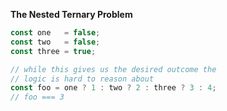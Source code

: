 __The Nested Ternary Problem__
```js
const one   = false;
const two   = false;
const three = true;

// while this gives us the desired outcome the
// logic is hard to reason about
const foo = one ? 1 : two ? 2 : three ? 3 : 4;
// foo === 3
```
